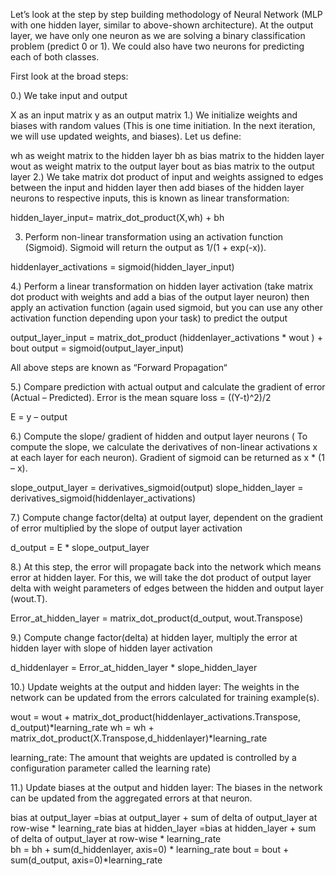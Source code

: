 
Let’s look at the step by step building methodology of Neural Network (MLP with one hidden layer, similar to above-shown architecture). At the output layer, we have only one neuron as we are solving a binary classification problem (predict 0 or 1). We could also have two neurons for predicting each of both classes.

First look at the broad steps:

0.) We take input and output

X as an input matrix
y as an output matrix
1.) We initialize weights and biases with random values (This is one time initiation. In the next iteration, we will use updated weights, and biases). Let us define:

wh as weight matrix to the hidden layer
bh as bias matrix to the hidden layer
wout as weight matrix to the output layer
bout as bias matrix to the output layer
2.) We take matrix dot product of input and weights assigned to edges between the input and hidden layer then add biases of the hidden layer neurons to respective inputs, this is known as linear transformation:

hidden_layer_input= matrix_dot_product(X,wh) + bh

3) Perform non-linear transformation using an activation function (Sigmoid). Sigmoid will return the output as 1/(1 + exp(-x)).

hiddenlayer_activations = sigmoid(hidden_layer_input)

4.) Perform a linear transformation on hidden layer activation (take matrix dot product with weights and add a bias of the output layer neuron) then apply an activation function (again used sigmoid, but you can use any other activation function depending upon your task) to predict the output

output_layer_input = matrix_dot_product (hiddenlayer_activations * wout ) + bout
output = sigmoid(output_layer_input)

All above steps are known as “Forward Propagation“

5.) Compare prediction with actual output and calculate the gradient of error (Actual – Predicted). Error is the mean square loss = ((Y-t)^2)/2

E = y – output

6.) Compute the slope/ gradient of hidden and output layer neurons ( To compute the slope, we calculate the derivatives of non-linear activations x at each layer for each neuron). Gradient of sigmoid can be returned as x * (1 – x).

slope_output_layer = derivatives_sigmoid(output)
slope_hidden_layer = derivatives_sigmoid(hiddenlayer_activations)

7.) Compute change factor(delta) at output layer, dependent on the gradient of error multiplied by the slope of output layer activation

d_output = E * slope_output_layer

8.) At this step, the error will propagate back into the network which means error at hidden layer. For this, we will take the dot product of output layer delta with weight parameters of edges between the hidden and output layer (wout.T).

Error_at_hidden_layer = matrix_dot_product(d_output, wout.Transpose)

9.) Compute change factor(delta) at hidden layer, multiply the error at hidden layer with slope of hidden layer activation

d_hiddenlayer = Error_at_hidden_layer * slope_hidden_layer

10.) Update weights at the output and hidden layer: The weights in the network can be updated from the errors calculated for training example(s).

wout = wout + matrix_dot_product(hiddenlayer_activations.Transpose, d_output)*learning_rate
wh =  wh + matrix_dot_product(X.Transpose,d_hiddenlayer)*learning_rate

learning_rate: The amount that weights are updated is controlled by a configuration parameter called the learning rate)

11.) Update biases at the output and hidden layer: The biases in the network can be updated from the aggregated errors at that neuron.

bias at output_layer =bias at output_layer + sum of delta of output_layer at row-wise * learning_rate
bias at hidden_layer =bias at hidden_layer + sum of delta of output_layer at row-wise * learning_rate   
bh = bh + sum(d_hiddenlayer, axis=0) * learning_rate
bout = bout + sum(d_output, axis=0)*learning_rate

